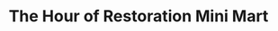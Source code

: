 ---
title: "The Hour of Restoration Mini Mart"
url: /accra/the-hour-of-restoration-mini-mart/
shop: Lebensmittel
---